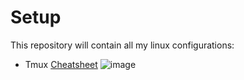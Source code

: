 # Setup

This repository will contain all my linux configurations:

* Tmux
[Cheatsheet](https://tmuxcheatsheet.com/)
![image](https://user-images.githubusercontent.com/76759292/135696552-135996ed-fc7f-47b1-a40e-51fa0d06bdc2.png)

